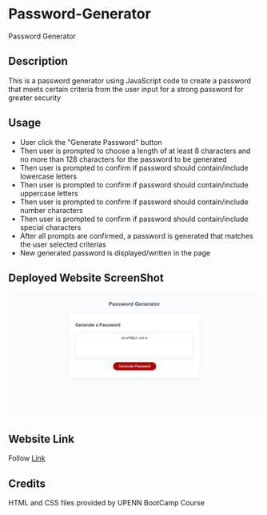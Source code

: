 # Password-Generator
Password Generator

## Description

This is a password generator using JavaScript code to create a password that meets certain criteria from the user input for a strong password for greater security 

## Usage 

- User click the "Generate Password" button
- Then user is prompted to choose a length of at least 8 characters and no more than 128 characters for the password to be generated
- Then user is prompted to confirm if password should contain/include lowercase letters
- Then user is prompted to confirm if password should contain/include uppercase letters
- Then user is prompted to confirm if password should contain/include number characters
- Then user is prompted to confirm if password should contain/include special characters
- After all prompts are confirmed, a password is generated that matches the user selected criterias
- New generated password is displayed/written in the page

## Deployed Website ScreenShot

![WebSite SreenShot](Password_Geneator_WebSite_ScreenShot.jpeg "WebSite ScreenShot")

## Website Link

Follow [Link](https://z20axa.github.io/Professional-Portfolio/)

## Credits

HTML and CSS files provided by UPENN BootCamp Course

